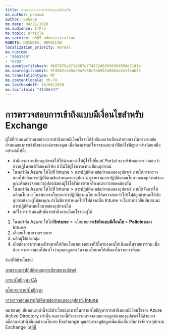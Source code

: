 ```yaml
---
title: การตรวจสอบการเข้าถึงแบบมีเงื่อนไข
ms.author: pebaum
author: pebaum
ms.date: 04/21/2020
ms.audience: ITPro
ms.topic: article
ms.service: o365-administration
ROBOTS: NOINDEX, NOFOLLOW
localization_priority: Normal
ms.custom:
- "9003769"
- "6702"
ms.openlocfilehash: 0687875a3714067e774872d02630564858d71d1b
ms.sourcegitcommit: 9fd002ce49ad9a7e58c3eb997a8063e2e1feab55
ms.translationtype: MT
ms.contentlocale: th-TH
ms.lasthandoff: 10/06/2020
ms.locfileid: "48366447"
---
```

# <a name="monitoring-conditional-access-for-exchange"></a>การตรวจสอบการเข้าถึงแบบมีเงื่อนไขสำหรับ Exchange

ผู้ใช้ที่กำหนดเป้าหมายด้วยการเข้าถึงแบบมีเงื่อนไขจะได้รับอีเมลแจ้งเตือนถ้าพวกเขาไม่ตรงตามข้อกำหนดของการเข้าถึงขององค์กรของคุณ เมื่อต้องการแก้ไขเราขอแนะนำวิธีแก้ไขปัญหาอย่างน้อยหนึ่งอย่างต่อไปนี้:

- ถ้ามีการลงทะเบียนอุปกรณ์ให้ให้คำแนะนำให้ผู้ใช้ไปที่แอป Portal ของบริษัทและตรวจสอบว่าปรากฏในพอร์ทัลของบริษัท ถ้าไม่ใช่ผู้ใช้ควรลงทะเบียนอุปกรณ์
- ในพอร์ทัล Azure ให้ไปที่ Intune > การปฏิบัติตามข้อกำหนดของอุปกรณ์ ภายใต้การตรวจสอบให้คลิกการปฏิบัติตามข้อกำหนดของอุปกรณ์ ดูรายงานการปฏิบัติตามนโยบายของอุปกรณ์ของคุณเพื่อตรวจสอบว่าอุปกรณ์ของผู้ใช้ได้รับการทำเครื่องหมายว่าสอดคล้องกัน
- ในพอร์ทัล Azure ให้ไปที่ Intune > การปฏิบัติตามข้อกำหนดของอุปกรณ์ ภายใต้จัดการให้คลิกนโยบาย ในรายการนโยบายการปฏิบัติตามนโยบายให้ตรวจสอบว่าโปรไฟล์ถูกกำหนดให้กับอุปกรณ์ของผู้ใช้ของคุณ ถ้าไม่มีการกำหนดโปรไฟล์จากนั้น Intune จะไม่สามารถยืนยันสถานะการปฏิบัติตามนโยบายของอุปกรณ์ได้
- แก้ไขการกำหนดสิทธิ์การเข้าถึงตามเงื่อนไขของผู้ใช้

1. ในพอร์ทัล Azure ให้ไปที่**Intune**  >  นโยบายการ**เข้าถึงแบบมีเงื่อนไข**  >  **Policies**ของ Intune
2. เลือกนโยบายจากรายการ
3. คลิกผู้ใช้และกลุ่ม
4. เมื่อต้องการกำหนดเป้าหมายให้กับนโยบายบางอย่างที่มีใครบางคนให้เพิ่มลงในรายการรวม เมื่อต้องการตรวจสอบให้แน่ใจว่าบุคคลถูกละเว้นจากนโยบายให้เพิ่มลงในรายการที่แยก

ลิงก์ที่มีประโยชน์:

[ภาพรวมการปฏิบัติตามกฎระเบียบของอุปกรณ์](https://docs.microsoft.com/intune/device-compliance-get-started)

[การแก้ไขปัญหา CA](https://docs.microsoft.com/intune/troubleshoot-conditional-access)

[นโยบายการแก้ไขปัญหา](https://docs.microsoft.com/intune/troubleshoot-policies-in-microsoft-intune)

[การตรวจสอบการปฏิบัติตามข้อกำหนดของอุปกรณ์ Intune](https://docs.microsoft.com/intune/compliance-policy-monitor)

หมายเหตุ: ขั้นตอนเหล่านี้จะมีประโยชน์เฉพาะในการแก้ไขปัญหาการเข้าถึงแบบมีเงื่อนไขของ Azure Active Directory เท่านั้น นอกจากนี้ยังสามารถตรวจสอบความถูกต้องของอุปกรณ์ได้ด้วยการบล็อกการเข้าถึงอีเมลด้วยนโยบาย Exchange คุณสามารถดูข้อมูลเพิ่มเติมเกี่ยวกับการจัดการอุปกรณ์ Exchange ได้[ที่นี่](<https://docs.microsoft.com/previous-versions/office/exchange-server-2010/ff959225(v=exchg.141>)
